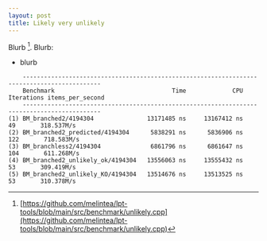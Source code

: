 ```yaml
---
layout: post
title: Likely very unlikely 
---
```


Blurb [^1]. Blurb:
- blurb


```
    --------------------------------------------------------------------------------------------
    Benchmark                                 Time             CPU   Iterations items_per_second
    --------------------------------------------------------------------------------------------
(1) BM_branched2/4194304               13171485 ns     13167412 ns           49       318.537M/s
(2) BM_branched2_predicted/4194304      5838291 ns      5836906 ns          122       718.583M/s
(3) BM_branchless2/4194304              6861796 ns      6861647 ns          104       611.268M/s
(4) BM_branched2_unlikely_ok/4194304   13556063 ns     13555432 ns           53       309.419M/s
(5) BM_branched2_unlikely_KO/4194304   13514676 ns     13513525 ns           53       310.378M/s

```


[^1]: [https://github.com/melintea/lpt-tools/blob/main/src/benchmark/unlikely.cpp](https://github.com/melintea/lpt-tools/blob/main/src/benchmark/unlikely.cpp)

